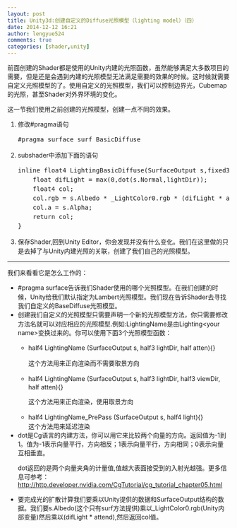 ```yaml
---
layout: post
title: Unity3d:创建自定义的Diffuse光照模型（lighting model）（四）
date: 2014-12-12 16:21
author: lengyue524
comments: true
categories: [shader,unity]
---
```

<p>
	前面创建的Shader都是使用的Unity内建的光照函数，虽然能够满足大多数项目的需要，但是还是会遇到内建的光照模型无法满足需要的效果的时候。这时候就需要自定义光照模型的了。使用自定义的光照模型，我们可以控制边界光，Cubemap的光照，甚至Shader对外界环境的变化。
</p>


<p>
	这一节我们使用之前创建的光照模型，创建一点不同的效果。
</p>
<ol>
	<li>
		<span style="line-height:1.5;">修改</span><span style="line-height:1.5;">#pragma语句
<pre class="prettyprint">#pragma surface surf BasicDiffuse</pre>
</span> 
	</li>
	<li>
		<span style="line-height:1.5;">subshader中添加下面的语句
<pre class="prettyprint">inline float4 LightingBasicDiffuse(SurfaceOutput s,fixed3 lightDir,fixed4 atten){
	float difLight = max(0,dot(s.Normal,lightDir));
	float4 col;
	col.rgb = s.Albedo * _LightColor0.rgb * (difLight * atten * 2);
	col.a = s.Alpha;
	return col;
}</pre>
</span> 
	</li>
	<li>
		<span style="line-height:1.5;">保存Shader,回到Unity Editor，你会发现并没有什么变化。我们在这里做的只是去掉了与Unity内建光照的关联，创建了我们自己的光照模型。<br />
</span> 
	</li>
</ol>
<hr />
我们来看看它是怎么工作的：

<ul>
	<li>
		<span style="line-height:1.5;"></span><span style="line-height:1.5;">#pragma surface告诉我们Shader使用的哪个光照模型。在我们创建的时候，Unity给我们默认指定为Lambert光照模型。我们现在告诉Shader去寻找我们自定义的BaseDiffuse光照模型。</span> 
	</li>
	<li>
		<span style="line-height:1.5;">创建我们自定义的光照模型只需要声明一个新的光照模型方法，你只需要修改方法名就可以对应相应的光照模型.例如:LightingName是由Lighting&lt;your name&gt;变换过来的。你可以使用下面3个光照模型函数：</span> 
	</li>
	<ul>
		<li>
			<span style="line-height:1.5;"></span><span style="line-height:1.5;"></span><span style="line-height:1.5;">half4 LightingName (SurfaceOutput s, half3 lightDir, half atten){}
			<p>
				这个方法用来正向渲染而不需要取景方向
			</p>
</span> 
		</li>
		<li>
			<span style="line-height:1.5;">half4 LightingName (SurfaceOutput s, half3 lightDir, half3 viewDir, half atten){}
			<p>
				这个方法用来正向渲染，使用取景方向
			</p>
</span> 
		</li>
		<li>
			<span style="line-height:1.5;"><span style="line-height:1.5;">half4 LightingName_PrePass (SurfaceOutput s, half4 light){}</span><br />
这个方法用来延迟渲染</span> 
		</li>
	</ul>
	<li>
		dot是Cg语言的内建方法，你可以用它来比较两个向量的方向。返回值为-1到1。值为-1表示向量平行，方向相反；1表示向量平行，方向相同；0表示向量互相垂直。
		<p>
			dot返回的是两个向量夹角的计量值,值越大表面接受到的入射光越强。更多信息可参考：<a href="http://http.developer.nvidia.com/CgTutorial/cg_tutorial_chapter05.html" target="_blank">http://http.developer.nvidia.com/CgTutorial/cg_tutorial_chapter05.html</a>
		</p>
	</li>
	<li>
		要完成光的扩散计算我们要乘以Unity提供的数据和SurfaceOutput结构的数据。我们要s.Albedo(这个只有surf方法提供)乘以_LightColor0.rgb(Unity内部变量)然后乘以(difLight * attend),然后返回col值。
	</li>
</ul>
